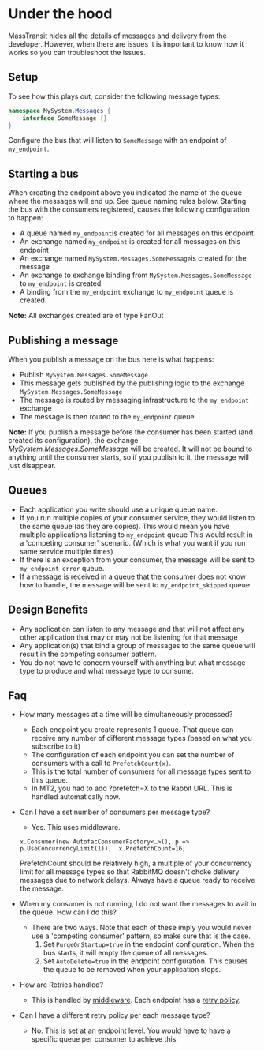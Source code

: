 # Under the hood

MassTransit hides all the details of messages and delivery from the developer. 
However, when there are issues it is important to know how it works so you can troubleshoot the issues.  

## Setup
To see how this plays out, consider the following message types:

```csharp
namespace MySystem.Messages {
    interface SomeMessage {}
}
```

Configure the bus that will listen to `SomeMessage` with an endpoint of `my_endpoint`.

## Starting a bus 

When creating the endpoint above you indicated the name of the queue where the messages will end up. 
See queue naming rules below.  Starting the bus with the consumers registered, causes the following configuration to happen:

 - A queue named `my_endpoint`is created for all messages on this endpoint
 - An exchange named `my_endpoint` is created for all messages on this endpoint
 - An exchange named `MySystem.Messages.SomeMessage`is created for the message
 - An exchange to exchange binding from `MySystem.Messages.SomeMessage` to `my_endpoint` is created
 - A binding from the `my_endpoint` exchange to `my_endpoint` queue is created.

<div class="alert alert-info">
<b>Note:</b>
    All exchanges created are of type FanOut
</div>

## Publishing a message

When you publish a message on the bus here is what happens:

 - Publish `MySystem.Messages.SomeMessage`
 - This message gets published by the publishing logic to the exchange `MySystem.Messages.SomeMessage`
 - The message is routed by messaging infrastructure to the `my_endpoint` exchange
 - The message is then routed to the `my_endpoint` queue

<div class="alert alert-info">
<b>Note:</b>
If you publish a message before the consumer has been started (and created its configuration), the exchange 
<i>MySystem.Messages.SomeMessage</i> will be created. It will not be bound to anything until the consumer starts, 
so if you publish to it, the message will just disappear.
</div>

## Queues

 - Each application you write should use a unique queue name.
 - If you run multiple copies  of your consumer service, they would listen to the same queue (as they are copies).
   This would mean you have multiple applications listening to `my_endpoint` queue
   This would result in a 'competing consumer' scenario.  (Which is what you want if you run same service multiple times)
 - If there is an exception from your consumer, the message will be sent to `my_endpoint_error` queue.
 - If a message is received in a queue that the consumer does not know how to handle, the message will be sent 
   to `my_endpoint_skipped` queue.

## Design Benefits
 - Any application can listen to any message and that will not affect any other application that may or may not be listening for that message
 - Any application(s) that bind a group of messages to the same queue will result in the competing consumer pattern.
 - You do not have to concern yourself with anything but what message type to produce and what message type to consume.

## Faq

* How many messages at a time will be simultaneously processed?
    * Each endpoint you create represents 1 queue.  That queue can receive any number of different message types (based on what you subscribe to it)
    * The configuration of each endpoint you can set the number of consumers with a call to `PrefetchCount(x)`.  
    * This is the total number of consumers for all message types sent to this queue.
    * In MT2, you had to add ?prefetch=X to the Rabbit URL. This is handled automatically now.


* Can I have a set number of consumers per message type?
	* Yes. This uses middleware. 
   
    `x.Consumer(new AutofacConsumerFactory<…>(), p => p.UseConcurrencyLimit(1));  x.PrefetchCount=16;`
    
     PrefetchCount should be relatively high, a multiple of your concurrency limit for all message types so that RabbitMQ doesn't choke delivery messages due to network delays. Always have a queue ready to receive the message.


* When my consumer is not running, I do not want the messages to wait in the queue.  How can I do this?
    * There are two ways.  Note that each of these imply you would never use a 'competing consumer' pattern, so make sure that is the case.
		1. Set `PurgeOnStartup=true` in the endpoint configuration. When the bus starts, it will empty the queue of all messages.
		2. Set `AutoDelete=true` in the endpoint configuration. This causes the queue to be removed when your application stops.


* How are Retries handled?
    * This is handled by [middleware](middleware.md). Each endpoint has a [retry policy](retry.md). 


* Can I have a different retry policy per each message type?  
    * No. This is set at an endpoint level. You would have to have a specific queue per consumer to achieve this.  


